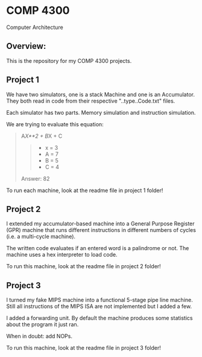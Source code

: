 COMP 4300
=====================
Computer Architecture

Overview:
-------------

This is the repository for my COMP 4300 projects.

Project 1
-------------

We have two simulators, one is a stack Machine and one is an Accumulator.
They both read in code from their respective "..type..Code.txt" files.

Each simulator has two parts. Memory simulation and instruction simulation.

We are trying to evaluate this equation:

>A*X**2 + B*X + C
>> - x = 3
>> - A = 7
>> - B = 5
>> - C = 4
>
> Answer: 82

To run each machine, look at the readme file in project 1 folder!

Project 2
-------------

I extended my accumulator-based machine into a General Purpose Register (GPR) machine that runs different instructions in different numbers of cycles (i.e. a multi-cycle machine).

The written code evaluates if an entered word is a palindrome or not. The machine uses a hex interpreter to load code.

To run this machine, look at the readme file in project 2 folder!

Project 3
-------------

I turned my fake MIPS machine into a functional 5-stage pipe line machine. Still all instructions of the MIPS ISA are not implemented but I added a few.

I added a forwarding unit. By default the machine produces some statistics about the program it just ran.

When in doubt: add NOPs.

To run this machine, look at the readme file in project 3 folder!